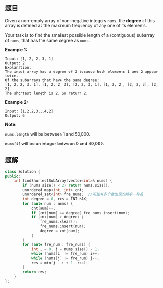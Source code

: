 ## 题目

Given a non-empty array of non-negative integers `nums`, the **degree** of this array is defined as the maximum frequency of any one of its elements.

Your task is to find the smallest possible length of a (contiguous) subarray of `nums`, that has the same degree as `nums`.

**Example 1:**

```
Input: [1, 2, 2, 3, 1]
Output: 2
Explanation: 
The input array has a degree of 2 because both elements 1 and 2 appear twice.
Of the subarrays that have the same degree:
[1, 2, 2, 3, 1], [1, 2, 2, 3], [2, 2, 3, 1], [1, 2, 2], [2, 2, 3], [2, 2]
The shortest length is 2. So return 2.
```

**Example 2:**

```
Input: [1,2,2,3,1,4,2]
Output: 6
```

**Note:**

`nums.length` will be between 1 and 50,000.

`nums[i]` will be an integer between 0 and 49,999.



## 题解

```cpp
class Solution {
public:
    int findShortestSubArray(vector<int>& nums) {
        if (nums.size() < 2) return nums.size();
        unordered_map<int, int> cnt;
        unordered_set<int> fre_nums;  //可能有多个数出现的频率一样高
        int degree = 0, res = INT_MAX;
        for (auto num : nums) {
            cnt[num]++;
            if (cnt[num] == degree) fre_nums.insert(num);
            if (cnt[num] > degree) {
                fre_nums.clear();
                fre_nums.insert(num);
                degree = cnt[num];
            }
        }
        for (auto fre_num : fre_nums) {
            int i = 0, j = nums.size() - 1;
            while (nums[i] != fre_num) i++;
            while (nums[j] != fre_num) j--;
            res = min(j - i + 1, res);
        }
        return res;
    }
};
```

